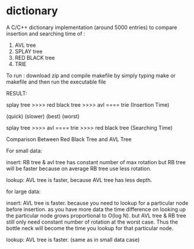 # dictionary

A C/C++ dictionary implementation (around 5000 entries) to compare insertion and searching time of :

1)  AVL tree
2)  SPLAY tree
3)  RED BLACK tree
4)  TRIE

To run :
download zip and compile makefile by simply typing make or makefile
and then run the executable file


RESULT:

splay tree >>>> red black tree >>>> avl ==== trie  (Insertion Time)

(quick)                               (slower)
(best)                                (worst)

splay tree >>>> avl ==== trie >>>> red black tree  (Searching Time)


Comparison Between Red Black Tree and AVL Tree

For small data:

insert: RB tree & avl tree has constant number of max rotation but RB tree will be faster because on average RB tree use less rotation.

lookup: AVL tree is faster, because AVL tree has less depth.

for large data:

insert: AVL tree is faster. because you need to lookup for a particular node before insertion. as you have more data the time difference on looking up the particular node grows proportional to O(log N). but AVL tree & RB tree still only need constant number of rotation at the worst case. Thus the bottle neck will become the time you lookup for that particular node.

lookup: AVL tree is faster. (same as in small data case)
